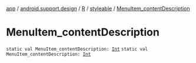 [app](../../../index.md) / [android.support.design](../../index.md) / [R](../index.md) / [styleable](index.md) / [MenuItem_contentDescription](./-menu-item_content-description.md)

# MenuItem_contentDescription

`static val MenuItem_contentDescription: `[`Int`](https://kotlinlang.org/api/latest/jvm/stdlib/kotlin/-int/index.html)
`static val MenuItem_contentDescription: `[`Int`](https://kotlinlang.org/api/latest/jvm/stdlib/kotlin/-int/index.html)